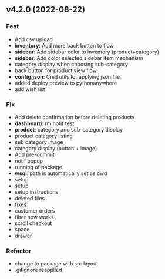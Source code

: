 ## v4.2.0 (2022-08-22)

### Feat

- Add csv upload
- **inventory**: Add more back button to flow
- **sidebar**: Add sidebar color to inventory (product+category)
- **sidebar**: Add color selected sidebar item mechanism
- category display when choosing sub-category
- back button for product view flow
- **config.json**: Cmd utils for applying json file
- added deploy preview to pythonanywhere
- add wish list

### Fix

- Add delete confirmation before deleting products
- **dashboard**: rm notif test
- **product**: category and sub-category display
- product category listing
- sub category image
- category display (button + image)
- Add pre-commit
- notif popup
- running of package
- **wsgi**: path is automatically set as cwd
- setup
- setup
- setup instructions
- deleted files
- fixes
- customer orders
- filter now works
- scroll checkout
- space
- drawer

### Refactor

- change to package with src layout
- .gitignore reapplied
